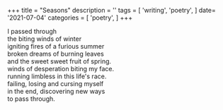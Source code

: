 +++
title = "Seasons"
description = ''
tags = [
'writing',
'poetry',
]
date= '2021-07-04'
categories = [
'poetry',
]
+++

     
I passed through     
the biting winds of winter     
igniting fires of a furious summer     
broken dreams of burning leaves     
and the sweet sweet fruit of spring.     
winds of desperation biting my face.     
running limbless in this life's race.     
failing, losing and cursing myself     
in the end, discovering new ways     
to pass through.     
     
     
     
